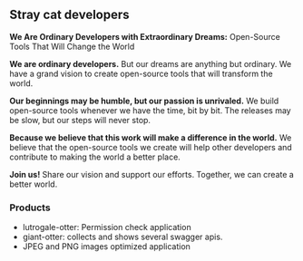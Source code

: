 ## Stray cat developers

**We Are Ordinary Developers with Extraordinary Dreams:** Open-Source Tools That Will Change the World

**We are ordinary developers.** But our dreams are anything but ordinary. We have a grand vision to create open-source tools that will transform the world.

**Our beginnings may be humble, but our passion is unrivaled.** We build open-source tools whenever we have the time, bit by bit. The releases may be slow, but our steps will never stop.

**Because we believe that this work will make a difference in the world.** We believe that the open-source tools we create will help other developers and contribute to making the world a better place.

**Join us!** Share our vision and support our efforts. Together, we can create a better world.


### Products
- lutrogale-otter: Permission check application
- giant-otter: collects and shows several swagger apis.
- JPEG and PNG images optimized application
